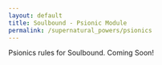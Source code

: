 ```yaml
---
layout: default
title: Soulbound - Psionic Module
permalink: /supernatural_powers/psionics
---
```


Psionics rules for Soulbound.  Coming Soon!
